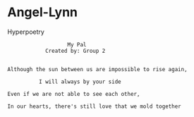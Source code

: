 # Angel-Lynn
Hyperpoetry

                       My Pal
                Created by: Group 2
  

    Although the sun between us are impossible to rise again,

              I will always by your side

    Even if we are not able to see each other,

    In our hearts, there's still love that we mold together
  

